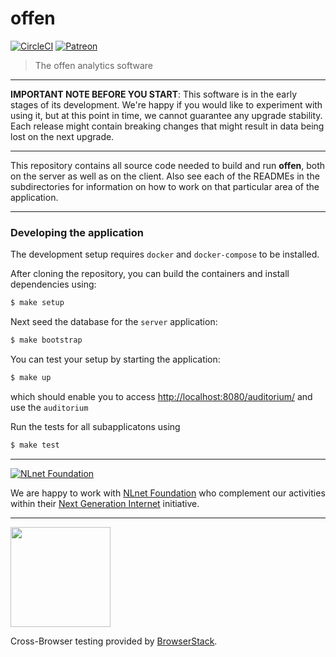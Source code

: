 # offen
[![CircleCI](https://circleci.com/gh/offen/offen/tree/master.svg?style=svg)](https://circleci.com/gh/offen/offen/tree/master)
[![Patreon](https://img.shields.io/static/v1.svg?label=patreon&message=donate&color=e85b46)](https://www.patreon.com/offen)

> The offen analytics software

---

**IMPORTANT NOTE BEFORE YOU START**: This software is in the early stages of its development. We're happy if you would like to experiment with using it, but at this point in time, we cannot guarantee any upgrade stability. Each release might contain breaking changes that might result in data being lost on the next upgrade.

---

This repository contains all source code needed to build and run __offen__, both on the server as well as on the client. Also see each of the READMEs in the subdirectories for information on how to work on that particular area of the application.

---

### Developing the application

The development setup requires `docker` and `docker-compose` to be installed.

After cloning the repository, you can build the containers and install dependencies using:

```sh
$ make setup
```

Next seed the database for the `server` application:

```sh
$ make bootstrap
```

You can test your setup by starting the application:

```sh
$ make up
```

which should enable you to access <http://localhost:8080/auditorium/> and use the `auditorium`

Run the tests for all subapplicatons using

```sh
$ make test
```

---

[![NLnet Foundation](https://offen.github.io/press-kit/external-material/nlnet-logo.svg)](https://nlnet.nl/)

We are happy to work with [NLnet Foundation](https://nlnet.nl/) who complement our activities within their [Next Generation Internet](https://nlnet.nl/NGI/) initiative.

---
<a href="https://www.browserstack.com/">
  <img src="https://offen.github.io/press-kit/external-material/browserstack-logo.svg" width="160">
</a>

Cross-Browser testing provided by [BrowserStack](https://www.browserstack.com/).
